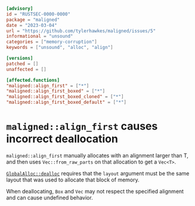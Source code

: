 ```toml
[advisory]
id = "RUSTSEC-0000-0000"
package = "maligned"
date = "2023-03-04"
url = "https://github.com/tylerhawkes/maligned/issues/5"
informational = "unsound"
categories = ["memory-corruption"]
keywords = ["unsound", "alloc", "align"]

[versions]
patched = []
unaffected = []

[affected.functions]
"maligned::align_first" = ["*"]
"maligned::align_first_boxed" = ["*"]
"maligned::align_first_boxed_cloned" = ["*"]
"maligned::align_first_boxed_default" = ["*"]
```

# `maligned::align_first` causes incorrect deallocation

`maligned::align_first` manually allocates with an alignment larger than T, and then uses `Vec::from_raw_parts` on that allocation to get a `Vec<T>`.

[`GlobalAlloc::dealloc`](https://doc.rust-lang.org/std/alloc/trait.GlobalAlloc.html#tymethod.dealloc) requires that the `layout` argument must be the same layout that was used to allocate that block of memory.

When deallocating, `Box` and `Vec` may not respect the specified alignment and can cause undefined behavior.
